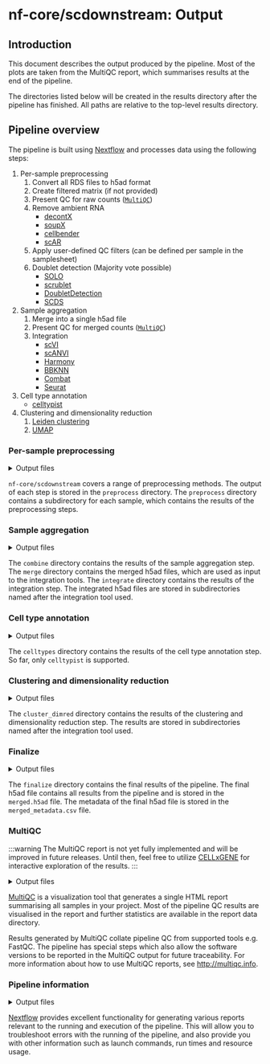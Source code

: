# nf-core/scdownstream: Output

## Introduction

This document describes the output produced by the pipeline. Most of the plots are taken from the MultiQC report, which summarises results at the end of the pipeline.

The directories listed below will be created in the results directory after the pipeline has finished. All paths are relative to the top-level results directory.

## Pipeline overview

The pipeline is built using [Nextflow](https://www.nextflow.io/) and processes data using the following steps:

1. Per-sample preprocessing
   1. Convert all RDS files to h5ad format
   2. Create filtered matrix (if not provided)
   3. Present QC for raw counts ([`MultiQC`](http://multiqc.info/))
   4. Remove ambient RNA
      - [decontX](https://bioconductor.org/packages/release/bioc/html/decontX.html)
      - [soupX](https://cran.r-project.org/web/packages/SoupX/readme/README.html)
      - [cellbender](https://cellbender.readthedocs.io/en/latest/)
      - [scAR](https://docs.scvi-tools.org/en/stable/user_guide/models/scar.html)
   5. Apply user-defined QC filters (can be defined per sample in the samplesheet)
   6. Doublet detection (Majority vote possible)
      - [SOLO](https://docs.scvi-tools.org/en/stable/user_guide/models/solo.html)
      - [scrublet](https://scanpy.readthedocs.io/en/stable/api/generated/scanpy.pp.scrublet.html)
      - [DoubletDetection](https://doubletdetection.readthedocs.io/en/v2.5.2/doubletdetection.doubletdetection.html)
      - [SCDS](https://bioconductor.org/packages/devel/bioc/vignettes/scds/inst/doc/scds.html)
2. Sample aggregation
   1. Merge into a single h5ad file
   2. Present QC for merged counts ([`MultiQC`](http://multiqc.info/))
   3. Integration
      - [scVI](https://docs.scvi-tools.org/en/stable/user_guide/models/scvi.html)
      - [scANVI](https://docs.scvi-tools.org/en/stable/user_guide/models/scanvi.html)
      - [Harmony](https://portals.broadinstitute.org/harmony/articles/quickstart.html)
      - [BBKNN](https://github.com/Teichlab/bbknn)
      - [Combat](https://scanpy.readthedocs.io/en/latest/api/generated/scanpy.pp.combat.html)
      - [Seurat](https://satijalab.org/seurat/articles/integration_introduction)
3. Cell type annotation
   - [celltypist](https://www.celltypist.org/)
4. Clustering and dimensionality reduction
   1. [Leiden clustering](https://scanpy.readthedocs.io/en/stable/generated/scanpy.tl.leiden.html)
   2. [UMAP](https://scanpy.readthedocs.io/en/stable/generated/scanpy.tl.umap.html)

### Per-sample preprocessing

<details markdown="1">
<summary>Output files</summary>

- `preprocess/${sample_id}/`
  - `converted/`: Contains the result of converting input file formats to h5ad.
  - `unified/`: Versions of the input files that have been optimized for usage in the pipeline.
  - `empty_droplet_removal/`: Results of empty droplet removal. Only if no `filtered` matrix is provided in the samplesheet.
  - `qc_raw/`: QC plots for the raw input data.
  - `ambient_rna_removal/`: Results of ambient RNA removal.
  - `custom_thresholds/`: Results of applying user-defined QC thresholds.
  - `doublet_detection/`: Directories related to doublet detection.
    - `input_rds/`: RDS version of the h5ad file that is used as input to the doublet detection tools.
    - `(doubletdetection|scds|scrublet|solo)/`: Results of doublet detection. Each directory contains a filtered `h5ad`/`rds` and a `csv`/`pkl` file with the doublet annotations.
    - `${sample_id}.h5ad`: The h5ad without doublets.
  - `qc_preprocessed/`: QC plots for the preprocessed data.

</details>

`nf-core/scdownstream` covers a range of preprocessing methods. The output of each step is stored in the `preprocess` directory. The `preprocess` directory contains a subdirectory for each sample, which contains the results of the preprocessing steps.

### Sample aggregation

<details markdown="1">
<summary>Output files</summary>

- `combine/`
  - `merge/`
    - `merged_inner.h5ad`: The merged h5ad file with only the intersection of the genes. Will be used for integration.
    - `merged_outer.h5ad`: The merged h5ad file with all genes. Will be used as base for the final h5ad file.
    - `merged_sample_genes.png`: UpSet plot showing the overlap of genes between samples.
  - `integrate/`
    - `input_hvg`
      - `*.h5ad`: The h5ad file that is used as input to the integration tools.
      - `*.rds`: RDS version of the h5ad file.
    - `${tool}`
      - `*.h5ad/*.rds`: The integrated h5ad or rds file.
      - `X_${tool}.pkl`: Low-dimensional representation of the integrated data.

</details>

The `combine` directory contains the results of the sample aggregation step. The `merge` directory contains the merged h5ad files, which are used as input to the integration tools. The `integrate` directory contains the results of the integration step. The integrated h5ad files are stored in subdirectories named after the integration tool used.

### Cell type annotation

<details markdown="1">
<summary>Output files</summary>

- `celltypes/`
  - `celltypist/`
    - `*.h5ad`: The h5ad file with cell type annotations.
    - `*.pkl`: The cell type annotations in a pickle file.

</details>

The `celltypes` directory contains the results of the cell type annotation step. So far, only `celltypist` is supported.

### Clustering and dimensionality reduction

<details markdown="1">
<summary>Output files</summary>

- `cluster_dimred/`
  - `${integration}/`
    - `neighbors/`
      - `*.h5ad`: The h5ad file with the neighborhood graph.
    - `leiden/`
      - ${resolution}/`
        - `*.h5ad`: The h5ad file with the leiden clustering.
        - `*.pkl`: The leiden clustering in a pickle file.
    - `umap/`
      - `*.h5ad`: The h5ad file with the UMAP coordinates.
      - `*.pkl`: The UMAP coordinates in a pickle file.

</details>

The `cluster_dimred` directory contains the results of the clustering and dimensionality reduction step. The results are stored in subdirectories named after the integration tool used.

### Finalize

<details markdown="1">
<summary>Output files</summary>

- `finalize/`
  - `merged.h5ad`: The final h5ad file with all results.
  - `merged.rds`: RDS version of the final h5ad file.
  - `merged_metadata.csv`: Metadata of the final h5ad file.

</details>

The `finalize` directory contains the final results of the pipeline. The final h5ad file contains all results from the pipeline and is stored in the `merged.h5ad` file. The metadata of the final h5ad file is stored in the `merged_metadata.csv` file.

### MultiQC

:::warning
The MultiQC report is not yet fully implemented and will be improved in future releases.
Until then, feel free to utilize [CELLxGENE](https://cellxgene.cziscience.com/docs/05__Annotate%20and%20Analyze%20Your%20Data/5_1__Getting%20Started:%20Install,%20Launch,%20Quick%20Start) for interactive exploration of the results.
:::

<details markdown="1">
<summary>Output files</summary>

- `multiqc/`
  - `multiqc_report.html`: a standalone HTML file that can be viewed in your web browser.
  - `multiqc_data/`: directory containing parsed statistics from the different tools used in the pipeline.
  - `multiqc_plots/`: directory containing static images from the report in various formats.

</details>

[MultiQC](http://multiqc.info) is a visualization tool that generates a single HTML report summarising all samples in your project. Most of the pipeline QC results are visualised in the report and further statistics are available in the report data directory.

Results generated by MultiQC collate pipeline QC from supported tools e.g. FastQC. The pipeline has special steps which also allow the software versions to be reported in the MultiQC output for future traceability. For more information about how to use MultiQC reports, see <http://multiqc.info>.

### Pipeline information

<details markdown="1">
<summary>Output files</summary>

- `pipeline_info/`
  - Reports generated by Nextflow: `execution_report.html`, `execution_timeline.html`, `execution_trace.txt` and `pipeline_dag.dot`/`pipeline_dag.svg`.
  - Reports generated by the pipeline: `pipeline_report.html`, `pipeline_report.txt` and `software_versions.yml`. The `pipeline_report*` files will only be present if the `--email` / `--email_on_fail` parameter's are used when running the pipeline.
  - Reformatted samplesheet files used as input to the pipeline: `samplesheet.valid.csv`.
  - Parameters used by the pipeline run: `params.json`.

</details>

[Nextflow](https://www.nextflow.io/docs/latest/tracing.html) provides excellent functionality for generating various reports relevant to the running and execution of the pipeline. This will allow you to troubleshoot errors with the running of the pipeline, and also provide you with other information such as launch commands, run times and resource usage.
